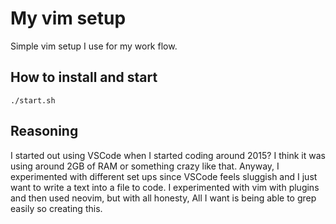 # My vim setup

Simple vim setup I use for my work flow.

## How to install and start 

```
./start.sh
```

## Reasoning

I started out using VSCode when I started coding around 2015? I think it was using around 2GB of RAM or something crazy like that. Anyway, I experimented with different set ups since VSCode feels sluggish and I just want to write a text into a file to code. I experimented with vim with plugins and then used neovim, but with all honesty, All I want is being able to grep easily so creating this.
